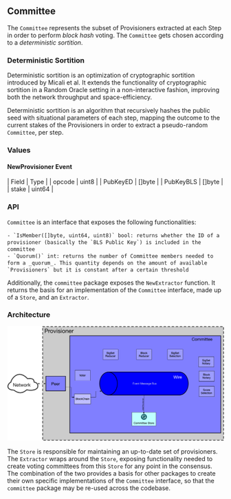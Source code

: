## Committee

The `Committee` represents the subset of Provisioners extracted at each Step in order to perform _block hash_ voting. The `Committee` gets chosen according to a _deterministic sortition_.

### Deterministic Sortition

Deterministic sortition is an optimization of cryptographic sortition introduced by Micali et al. It extends the functionality of cryptographic sortition in a Random Oracle setting in a non-interactive fashion, improving both the network throughput and space-efficiency.

Deterministic sortition is an algorithm that recursively hashes the public seed with situational parameters of each step, mapping the outcome to the current stakes of the Provisioners in order to extract a pseudo-random `Committee`, per step.

### Values

#### NewProvisioner Event

| Field | Type |
| opcode | uint8 |
| PubKeyED | []byte |
| PubKeyBLS | []byte |
| stake | uint64 |

### API

`Committee` is an interface that exposes the following functionalities:

    - `IsMember([]byte, uint64, uint8)` bool: returns whether the ID of a provisioner (basically the `BLS Public Key`) is included in the committee
    - `Quorum()` int: returns the number of Committee members needed to form a _quorum_. This quantity depends on the amount of available `Provisioners` but it is constant after a certain threshold

Additionally, the `committee` package exposes the `NewExtractor` function. It returns the basis for an implementation of the `Committee` interface, made up of a `Store`, and an `Extractor`.

### Architecture

![](docs/Committee.jpg)

The `Store` is responsible for maintaining an up-to-date set of provisioners. The `Extractor` wraps around the `Store`, exposing functionality needed to create voting committees from this `Store` for any point in the consensus. The combination of the two provides a basis for other packages to create their own specific implementations of the `Committee` interface, so that the `committee` package may be re-used across the codebase.
